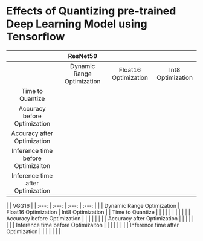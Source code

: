 # Effects of Quantizing pre-trained Deep Learning Model using Tensorflow


|  | ResNet50 | | |
| :---: |  :---: |  :---: |  :---: |
|  | Dynamic Range Optimization | Float16 Optimization | Int8 Optimization |
| Time to Quantize | | | |
| Accuracy before Optimization | | |
| Accuracy after Optimization | | |
| Inference time before Optimizaiton | | |
| Inference time after Optimization | | |

|  | VGG16 |
| :---: |  :---: |  :---: |  :---: |
|  | Dynamic Range Optimization | Float16 Optimization | Int8 Optimization |
| Time to Quantize | | | | | | | | | |
| Accuracy before Optimization | | | | | | |
| Accuracy after Optimization | | | | | | |
| Inference time before Optimizaiton | | | | | | |
| Inference time after Optimization | | | | | | |

